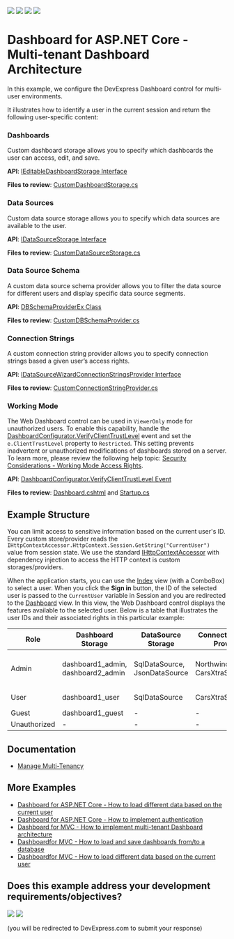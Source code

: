 <!-- default badges list -->
![](https://img.shields.io/endpoint?url=https://codecentral.devexpress.com/api/v1/VersionRange/349063210/23.2.2%2B)
[![](https://img.shields.io/badge/Open_in_DevExpress_Support_Center-FF7200?style=flat-square&logo=DevExpress&logoColor=white)](https://supportcenter.devexpress.com/ticket/details/T983227)
[![](https://img.shields.io/badge/📖_How_to_use_DevExpress_Examples-e9f6fc?style=flat-square)](https://docs.devexpress.com/GeneralInformation/403183)
[![](https://img.shields.io/badge/💬_Leave_Feedback-feecdd?style=flat-square)](#does-this-example-address-your-development-requirementsobjectives)
<!-- default badges end -->
# Dashboard for ASP.NET Core - Multi-tenant Dashboard Architecture

In this example, we configure the DevExpress Dashboard control for multi-user environments.

It illustrates how to identify a user in the current session and return the following user-specific content:

### Dashboards

Custom dashboard storage allows you to specify which dashboards the user can access, edit, and save.

**API**: [IEditableDashboardStorage Interface](https://docs.devexpress.com/Dashboard/DevExpress.DashboardWeb.IEditableDashboardStorage) 

**Files to review**: [CustomDashboardStorage.cs](./CS/Code/CustomDashboardStorage.cs)

### Data Sources

Custom data source storage allows you to specify which data sources are available to the user.

**API**: [IDataSourceStorage Interface](https://docs.devexpress.com/Dashboard/DevExpress.DashboardWeb.IDataSourceStorage) 

**Files to review**: [CustomDataSourceStorage.cs](./CS/Code/CustomDataSourceStorage.cs)

### Data Source Schema

A custom data source schema provider allows you to filter the data source for different users and display specific data source segments.

**API**: [DBSchemaProviderEx Class](https://docs.devexpress.com/CoreLibraries/DevExpress.DataAccess.Sql.DBSchemaProviderEx)

**Files to review**: [CustomDBSchemaProvider.cs](./CS/Code/CustomDBSchemaProvider.cs)

### Connection Strings

A custom connection string provider allows you to specify connection strings based a given user’s access rights.

**API**: [IDataSourceWizardConnectionStringsProvider Interface](https://docs.devexpress.com/CoreLibraries/DevExpress.DataAccess.Web.IDataSourceWizardConnectionStringsProvider) 

**Files to review**: [CustomConnectionStringProvider.cs](./CS/Code/CustomConnectionStringProvider.cs)


### Working Mode

The Web Dashboard control can be used in `ViewerOnly` mode for unauthorized users. To enable this capability, handle the [DashboardConfigurator.VerifyClientTrustLevel](https://docs.devexpress.com/Dashboard/DevExpress.DashboardWeb.DashboardConfigurator.VerifyClientTrustLevel) event and set the `e.ClientTrustLevel` property to `Restricted`. This setting prevents inadvertent or unauthorized modifications of dashboards stored on a server. To learn more, please review the following help topic: [Security Considerations - Working Mode Access Rights](https://docs.devexpress.com/Dashboard/118651/web-dashboard/general-information/security-considerations#working-mode-access-rights).

**API**: [DashboardConfigurator.VerifyClientTrustLevel Event](https://docs.devexpress.com/Dashboard/DevExpress.DashboardWeb.DashboardConfigurator.VerifyClientTrustLevel)

**Files to review**: [Dashboard.cshtml](./CS/Views/Home/Dashboard.cshtml) and [Startup.cs](./CS/Startup.cs)


## Example Structure

You can limit access to sensitive information based on the current user's ID. Every custom store/provider reads the `IHttpContextAccessor.HttpContext.Session.GetString("CurrentUser")` value from session state. We use the standard [IHttpContextAccessor](https://docs.microsoft.com/en-us/aspnet/core/fundamentals/http-context?view=aspnetcore-3.0) with dependency injection to access the HTTP context is custom storages/providers.

When the application starts, you can use the [Index](./CS/Views/Home/Index.cshtml) view (with a ComboBox) to select a user. When you click the **Sign in** button, the ID of the selected user is passed to the `CurrentUser` variable in Session and you are redirected to the [Dashboard](./CS/Views/Home/Dashboard.cshtml) view. In this view, the Web Dashboard control displays the features available to the selected user. Below is a table that illustrates the user IDs and their associated rights in this particular example:

| Role  | Dashboard Storage | DataSource Storage | ConnectionString Provider | DBSchema Provider | Working Mode | Create/Edit |
| --- | --- | --- | --- | --- | --- | --- |
| Admin | dashboard1_admin, dashboard2_admin | SqlDataSource, JsonDataSource | Northwind, CarsXtraScheduling | All (Categories, Products, Cars,...) | Designer, Viewer | Yes |
| User | dashboard1_user | SqlDataSource | CarsXtraScheduling | Cars | Designer, Viewer | No |
| Guest | dashboard1_guest | - | - | - | ViewerOnly | - |
| Unauthorized| - | - | - | - | ViewerOnly | - |

## Documentation

- [Manage Multi-Tenancy](https://docs.devexpress.com/Dashboard/402924/web-dashboard/dashboard-backend/manage-multi-tenancy)

## More Examples

- [Dashboard for ASP.NET Core - How to load different data based on the current user](https://github.com/DevExpress-Examples/DashboardDifferentUserDataAspNetCore)
- [Dashboard for ASP.NET Core - How to implement authentication](https://github.com/DevExpress-Examples/ASPNET-Core-Dashboard-Authentication)
- [Dashboard for MVC - How to implement multi-tenant Dashboard architecture](https://github.com/DevExpress-Examples/DashboardUserBasedMVC)
- [Dashboardfor MVC - How to load and save dashboards from/to a database](https://github.com/DevExpress-Examples/mvc-dashboard-how-to-load-and-save-dashboards-from-to-a-database-t400693)
- [Dashboardfor MVC - How to load different data based on the current user](https://github.com/DevExpress-Examples/DashboardDifferentUserDataMVC)
<!-- feedback -->
## Does this example address your development requirements/objectives?

[<img src="https://www.devexpress.com/support/examples/i/yes-button.svg"/>](https://www.devexpress.com/support/examples/survey.xml?utm_source=github&utm_campaign=DashboardUserBasedAspNetCore&~~~was_helpful=yes) [<img src="https://www.devexpress.com/support/examples/i/no-button.svg"/>](https://www.devexpress.com/support/examples/survey.xml?utm_source=github&utm_campaign=DashboardUserBasedAspNetCore&~~~was_helpful=no)

(you will be redirected to DevExpress.com to submit your response)
<!-- feedback end -->
